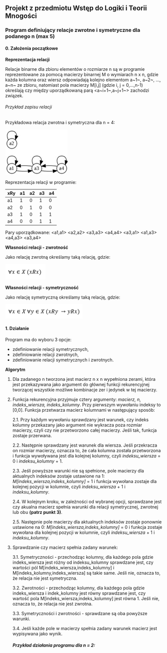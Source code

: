 ## Projekt z przedmiotu Wstęp do Logiki i Teorii Mnogości
### Program definiujący relacje zwrotne i symetryczne dla podanego n (max 5)
#### 0. Założenia początkowe
**Reprezentacja relacji**

Relacje binarne dla zbioru elementów o rozmiarze n są w programie reprezentowane za pomocą macierzy binarnej M o wymiarach n x n, gdzie każda kolumna oraz wiersz odpowiadają kolejno elementom a~1~, a~2~, ..., a~n~ ze zbioru, natomiast pola macierzy M[i,j] (gdzie i, j = 0,...,n-1) określają czy między uporządkowaną parą <a~i+1~,a~j+1~> zachodzi związek.

###### Przykład zapisu relacji

Przykładowa relacja zwrotna i symetryczna dla n = 4:

![picture](img/graphchart.jpg)

Reprezentacja relacji w programie:

| xRy  | a1 | a2 | a3 | a4 | 
| --- | --- | --- | --- | --- |
| a1  | 1  | 0  | 1  | 0  |
| a2  | 0  | 1  | 0  | 0  |
| a3  | 1  | 0  | 1  | 1  |
| a4  | 0  | 0  | 1  | 1  |

Pary uporządkowane:
<a1,a1>
<a2,a2>
<a3,a3>
<a4,a4>
<a3,a1>
<a1,a3>
<a4,a3>
<a3,a4>

**Własności relacji - zwrotność**

Jako relację zwrotną określamy taką relację, gdzie:

![picture2](img/1.PNG)

**Własności relacji - symetryczność**

Jako relację symetryczną określamy taką relację, gdzie:

![picture3](img/2.PNG)

#### 1. Działanie

Program ma do wyboru 3 opcje: 
- zdefiniowanie relacji symetrycznych, 
- zdefiniowanie relacji zwrotnych,
- zdefiniowanie relacji symetrycznych i zwrotnych.

**Algorytm**

1. Dla zadanego n tworzona jest macierz n x n wypełniona zerami, która jest przekazywana jako argument do głównej funkcji rekurencyjnej tworzącej wszystkie możliwe kombinacje zer i jedynek w tej macierzy.

2. Funkcja rekurencyjna przyjmuje cztery argumenty: _macierz, n, indeks_wiersza, indeks_kolumny_. Przy pierwszym wywołaniu indeksy to [0,0]. Funkcja przetwarza macierz kolumnami w następujący sposób:

    2.1. Przy każdym wywołaniu sprawdzany jest warunek, czy indeks kolumny przekazany jako argument nie wykracza poza rozmiar macierzy, czyli czy nie przetworzono całej macierzy. Jeśli tak, funkcja zostaje przerwana.
    
    2.2. Następnie sprawdzany jest warunek dla wiersza. Jeśli przekracza on rozmiar macierzy, oznacza to, że cała kolumna została przetworzona i funkcja wywoływana jest dla kolejnej kolumny, czyli _indeksu_wiersza_ = 0 i _indeksu_kolumny_ + 1.
    
    2.3. Jeśli powyższe warunki nie są spełnione, pole macierzy dla aktualnych indeksów zostaje ustawione na 1: _M[indeks_wiersza,indeks_kolumny]_ = 1 i funkcja wywołana zostaje dla kolejnej pozycji w kolumnie, czyli _indeksu_wiersza_ + 1 i _indeksu_kolumny_.
    
    2.4. W kolejnym kroku, w zależności od wybranej opcji, sprawdzane jest czy akualna macierz spełnia warunki dla relacji symetrycznej, zwrotnej lub obu **(patrz punkt 3)**.
    
    2.5. Następnie pole macierzy dla aktualnych indeksów zostaje ponownie ustawione na 0: _M[indeks_wiersza,indeks_kolumny]_ = 0 i funkcja zostaje wywołana dla kolejnej pozycji w kolumnie, czyli  _indeksu_wiersza_ + 1 i _indeksu_kolumny_.
    
3. Sprawdzanie czy macierz spełnia zadany warunek:
    
     3.1. Symetryczności - przechodząc kolumny, dla każdego pola gdzie indeks_wiersza jest różny od indeksu_kolumny sprawdzane jest, czy wartości pól M[indeks_wiersza,indeks_kolumny] i M[indeks_kolumny,indeks_wiersza] są takie same. Jeśli nie, oznacza to, że relacja nie jest symetryczna.
        
     3.2. Zwrotności - przechodząc kolumny, dla każdego pola gdzie indeks_wiersza i indek_kolumny jest równy sprawdzane jest, czy wartość pola M[indeks_wiersza,indeks_kolumny] jest równa 1. Jeśli nie, oznacza to, że relacja nie jest zwrotna.
        
     3.3. Symetryczności i zwrotności - sprawdzane są oba powyższe warunki.
        
     3.4. Jeśli każde pole w macierzy spełnia zadany warunek macierz jest wypisywana jako wynik.
     
     ##### Przykład działania programu dla n = 2:
     
